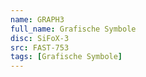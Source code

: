 ```yaml
---
name: GRAPH3
full_name: Grafische Symbole
disc: SiFoX-3
src: FAST-753
tags: [Grafische Symbole]
---
```

